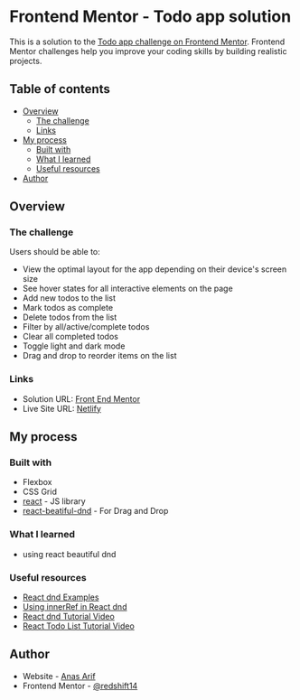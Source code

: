 # Frontend Mentor - Todo app solution

This is a solution to the [Todo app challenge on Frontend Mentor](https://www.frontendmentor.io/challenges/todo-app-Su1_KokOW). Frontend Mentor challenges help you improve your coding skills by building realistic projects. 

## Table of contents

- [Overview](#overview)
  - [The challenge](#the-challenge)
  - [Links](#links)
- [My process](#my-process)
  - [Built with](#built-with)
  - [What I learned](#what-i-learned)
  - [Useful resources](#useful-resources)
- [Author](#author)

## Overview

### The challenge

Users should be able to:

- View the optimal layout for the app depending on their device's screen size
- See hover states for all interactive elements on the page
- Add new todos to the list
- Mark todos as complete
- Delete todos from the list
- Filter by all/active/complete todos
- Clear all completed todos
- Toggle light and dark mode
- Drag and drop to reorder items on the list

### Links

- Solution URL: [Front End Mentor](https://www.frontendmentor.io/solutions/todo-list-with-react-js-and-react-beautiful-dnd-B1k1QzPmq)
- Live Site URL: [Netlify](https://vocal-zabaione-da06cd.netlify.app/)

## My process

### Built with

- Flexbox
- CSS Grid
- [react](https://reactjs.org/) - JS library
- [react-beatiful-dnd](https://github.com/atlassian/react-beautiful-dnd/blob/master/docs/about/installation.md) - For Drag and Drop

### What I learned

- using react beautiful dnd 

### Useful resources

- [React dnd Examples](https://react-beautiful-dnd.netlify.app/)
- [Using innerRef in React dnd](https://github.com/atlassian/react-beautiful-dnd/blob/master/docs/guides/using-inner-ref.md)
- [React dnd Tutorial Video](https://www.youtube.com/watch?v=eVJCyyi8XiQ)
- [React Todo List Tutorial Video](https://www.youtube.com/watch?v=pCA4qpQDZD8&t=924s)

## Author

- Website - [Anas Arif](https://redshift14.github.io/portfolio/)
- Frontend Mentor - [@redshift14](https://www.frontendmentor.io/profile/redshift14)